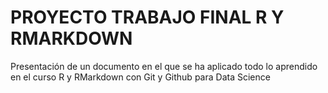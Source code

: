 # PROYECTO TRABAJO FINAL R Y RMARKDOWN

Presentación de un documento en el que se ha aplicado todo lo aprendido en el curso R y RMarkdown con Git y Github para Data Science
